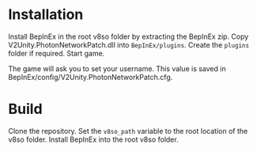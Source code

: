 # Installation

Install BepInEx in the root v8so folder by extracting the BepInEx zip.
Copy V2Unity.PhotonNetworkPatch.dll into `BepInEx/plugins`. Create the `plugins` folder if required.
Start game.

The game will ask you to set your username. This value is saved in BepInEx/config/V2Unity.PhotonNetworkPatch.cfg.

# Build

Clone the repository.
Set the `v8so_path` variable to the root location of the v8so folder.
Install BepInEx into the root v8so folder.